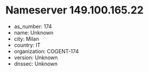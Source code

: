 # Nameserver 149.100.165.22

* as_number: 174
* name: Unknown
* city: Milan
* country: IT
* organization: COGENT-174
* version: Unknown
* dnssec: Unknown
